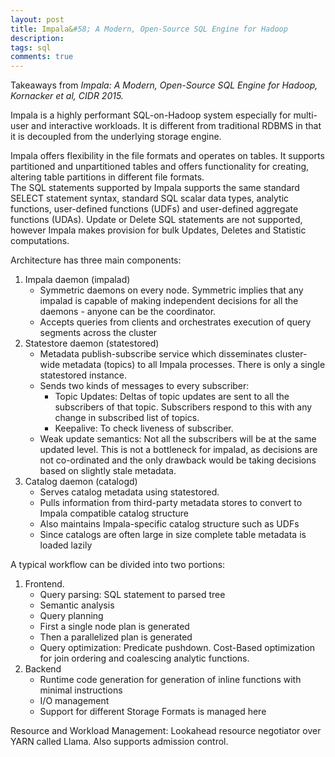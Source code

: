 ```yaml
---
layout: post
title: Impala&#58; A Modern, Open-Source SQL Engine for Hadoop
description: 
tags: sql
comments: true
---
```


Takeaways from *Impala: A Modern, Open-Source SQL Engine for Hadoop, Kornacker et al, CIDR 2015.*

Impala is a highly performant SQL-on-Hadoop system especially for multi-user and interactive workloads. It is different from traditional RDBMS in that it is decoupled from the underlying storage engine.
 
Impala offers flexibility in the file formats and operates on tables. It supports partitioned and unpartitioned tables and offers functionality for creating, altering table partitions in different file formats.  
The SQL statements supported by Impala supports the same standard SELECT statement syntax, standard SQL scalar data types, analytic functions, user-defined functions (UDFs) and user-defined aggregate functions (UDAs). Update or Delete SQL statements are not supported, however Impala makes provision for bulk Updates, Deletes and Statistic computations.
 
Architecture has three main components:  

1. Impala daemon (impalad)
	- Symmetric daemons on every node. Symmetric implies that any impalad is capable of making independent decisions for all the daemons - anyone can be the coordinator.  
	- Accepts queries from clients and orchestrates execution of query segments across the cluster  
2. Statestore daemon (statestored)  
	- Metadata publish-subscribe service which disseminates cluster-wide metadata (topics) to all Impala processes. There is only a single statestored instance.
	- Sends two kinds of messages to every subscriber:
		* Topic Updates: Deltas of topic updates are sent to all the subscribers of that topic. Subscribers respond to this with any change in subscribed list of topics.
		* Keepalive: To check liveness of subscriber.
	- Weak update semantics: Not all the subscribers will be at the same updated level. This is not a bottleneck for impalad, as decisions are not co-ordinated and the only drawback would be taking decisions based on slightly stale metadata.
3. Catalog daemon (catalogd)
	- Serves catalog metadata using statestored. 
	- Pulls information from third-party metadata stores to convert to Impala compatible catalog structure
	- Also maintains Impala-specific catalog structure such as UDFs
	- Since catalogs are often large in size complete table metadata is loaded lazily
 
A typical workflow can be divided into two portions:

1. Frontend.
	- Query parsing: SQL statement to parsed tree
	- Semantic analysis
	- Query planning
	- First a single node plan is generated
	- Then a parallelized plan is generated
	- Query optimization: Predicate pushdown. Cost-Based optimization for join ordering and coalescing analytic functions.
2. Backend
	- Runtime code generation for generation of inline functions with minimal instructions
	- I/O management
	- Support for different Storage Formats is managed here
 
Resource and Workload Management: Lookahead resource negotiator over YARN called Llama. Also supports admission control.
